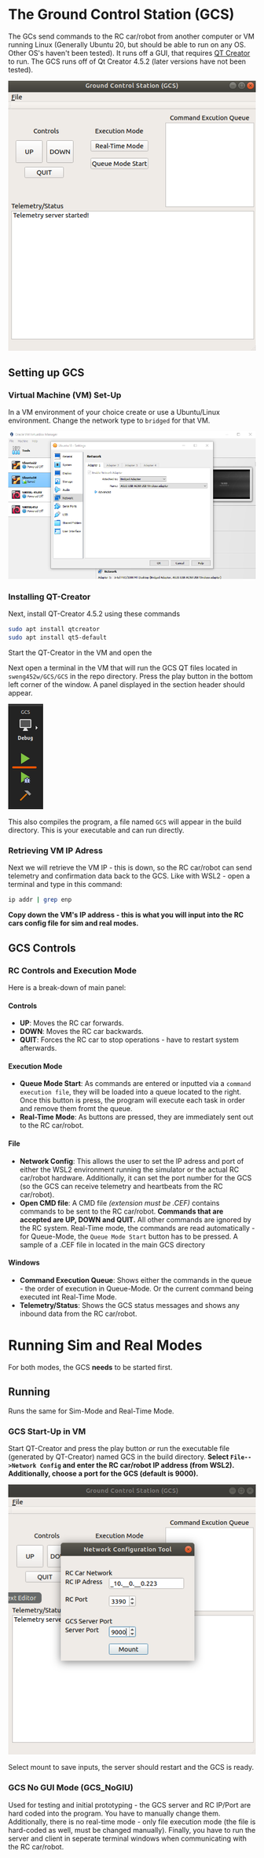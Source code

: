 # The Ground Control Station (GCS)
The GCs send commands to the RC car/robot from another computer or VM running Linux (Generally Ubuntu 20, but should be able to run on any OS. Other OS's haven't been tested). It runs off a GUI, that requires [ QT Creator](https://www.qt.io/product/development-tools) to run. The GCS runs off of Qt Creator 4.5.2 (later versions have not been tested).

![Alt text](../../README_Supps/GCSMain.png)

## Setting up GCS


### Virtual Machine (VM) Set-Up
In a VM environment of your choice create or use a Ubuntu/Linux environment. Change the network type to `bridged` for that VM.

![Alt text](../../README_Supps/bridged.png)

### Installing QT-Creator

Next, install QT-Creator 4.5.2 using these commands
``` bash
sudo apt install qtcreator
sudo apt install qt5-default
```

Start the QT-Creator in the VM and open the

Next open a terminal in the VM that will run the GCS QT files located in `sweng452w/GCS/GCS` in the repo directory. Press the play button in the bottom left corner of the window. A panel displayed in the section header should appear.

![GCS QT](../../README_Supps/gcsQT.png)

This also compiles the program, a file named `GCS` will appear in the build directory. This is your executable and can run directly.

### Retrieving VM IP Adress
Next we will retrieve the VM IP - this is down, so the RC car/robot can send telemetry and confirmation data back to the GCS. Like with WSL2 - open a terminal and type in this command:
``` bash
ip addr | grep enp
```
**Copy down the VM's IP address - this is what you will input into the RC cars config file for sim and real modes.**

## GCS Controls

### RC Controls and Execution Mode
Here is a break-down of main panel:

#### Controls
- **UP**: Moves the RC car forwards.
- **DOWN**: Moves the RC car backwards.
- **QUIT**: Forces the RC car to stop operations - have to restart system afterwards.

#### Execution Mode
- **Queue Mode Start**: As commands are entered or inputted via a `command execution file`, they will be loaded into a queue located to the right. Once this button is press, the program will execute each task in order and remove them fromt the queue.
- **Real-Time Mode**: As buttons are pressed, they are immediately sent out to the RC car/robot.

#### File
- **Network Config**: This allows the user to set the IP adress and port of either the WSL2 environment running the simulator or the actual RC car/robot hardware. Additionally, it can set the port number for the GCS (so the GCS can receive telemetry and heartbeats from the RC car/robot). 
- **Open CMD file**: A CMD file *(extension must be .CEF)* contains commands to be sent to the RC car/robot. **Commands that are accepted are UP, DOWN and QUIT.** All other commands are ignored by the RC system. Real-Time mode, the commands are read automatically - for Queue-Mode, the `Queue Mode Start` button has to be pressed. A sample of a .CEF file in located in the main GCS directory

#### Windows
- **Command Execution Queue**: Shows either the commands in the queue - the order of execution in Queue-Mode. Or the current command being executed int Real-Time Mode.
- **Telemetry/Status**: Shows the GCS status messages and shows any inbound data from the RC car/robot.

# Running Sim and Real Modes
For both modes, the GCS **needs** to be started first.

## Running
Runs the same for Sim-Mode and Real-Time Mode.

### GCS Start-Up in VM
Start QT-Creator and press the play button *or* run the executable file (generated by QT-Creator) named GCS in the build directory. **Select `File-->Network Config` and enter the RC car/robot IP address (from WSL2). Additionally, choose a port for the GCS (default is 9000).**

![GCS Configured](../../README_Supps/GCSConfiged.png)

Select mount to save inputs, the server should restart and the GCS is ready.

### GCS No GUI Mode (GCS_NoGIU)
Used for testing and initial prototyping - the GCS server and RC IP/Port are hard coded into the program. You have to manually change them. Additionally, there is no real-time mode - only file execution mode (the file is hard-coded as well, must be changed manually). Finally, you have to run the server and client in seperate terminal windows when communicating with the RC car/robot. 